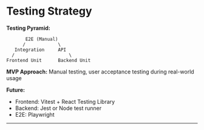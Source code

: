 # Testing Strategy

**Testing Pyramid:**
```
       E2E (Manual)
      /            \
   Integration     API
  /                    \
Frontend Unit      Backend Unit
```

**MVP Approach:** Manual testing, user acceptance testing during real-world usage

**Future:**
- Frontend: Vitest + React Testing Library
- Backend: Jest or Node test runner
- E2E: Playwright

---
